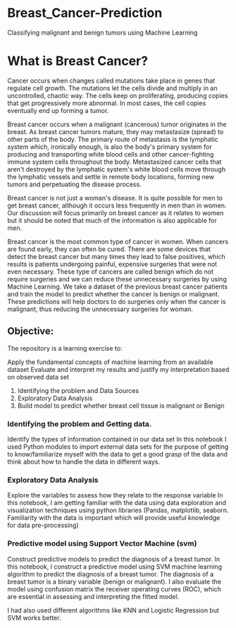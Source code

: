 # Breast_Cancer-Prediction
Classifying malignant and benign tumors using Machine Learning

# What is Breast Cancer?

Cancer occurs when changes called mutations take place in genes that regulate cell growth. The mutations let the cells divide and multiply in an uncontrolled, chaotic way. The cells keep on proliferating, producing copies that get progressively more abnormal. In most cases, the cell copies eventually end up forming a tumor.

Breast cancer occurs when a malignant (cancerous) tumor originates in the breast. As breast cancer tumors mature, they may metastasize (spread) to other parts of the body. The primary route of metastasis is the lymphatic system which, ironically enough, is also the body's primary system for producing and transporting white blood cells and other cancer-fighting immune system cells throughout the body. Metastasized cancer cells that aren't destroyed by the lymphatic system's white blood cells move through the lymphatic vessels and settle in remote body locations, forming new tumors and perpetuating the disease process.

Breast cancer is not just a woman's disease. It is quite possible for men to get breast cancer, although it occurs less frequently in men than in women. Our discussion will focus primarily on breast cancer as it relates to women but it should be noted that much of the information is also applicable for men.

Breast cancer is the most common type of cancer in women. When cancers are found early, they can often be cured. There are some devices that detect the breast cancer but many times they lead to false positives, which results is patients undergoing painful, expensive surgeries that were not even necessary. These type of cancers are called benign which do not require surgeries and we can reduce these unnecessary surgeries by using Machine Learning. We take a dataset of the previous breast cancer patients and train the model to predict whether the cancer is benign or malignant. These predictions will help doctors to do surgeries only when the cancer is malignant, thus reducing the unnecessary surgeries for woman.

## Objective:
The repository is a learning exercise to:

Apply the fundamental concepts of machine learning from an available dataset
Evaluate and interpret my results and justify my interpretation based on observed data set

1. Identifying the problem and Data Sources
2. Exploratory Data Analysis
3. Build model to predict whether breast cell tissue is malignant or Benign

### Identifying the problem and Getting data.

Identify the types of information contained in our data set In this notebook I used Python modules to import external data sets for the purpose of getting to know/familiarize myself with the data to get a good grasp of the data and think about how to handle the data in different ways. 

### Exploratory Data Analysis

Explore the variables to assess how they relate to the response variable In this notebook, I am getting familiar with the data using data exploration and visualization techniques using python libraries (Pandas, matplotlib, seaborn. Familiarity with the data is important which will provide useful knowledge for data pre-processing)

### Predictive model using Support Vector Machine (svm)

Construct predictive models to predict the diagnosis of a breast tumor. In this notebook, I construct a predictive model using SVM machine learning algorithm to predict the diagnosis of a breast tumor. The diagnosis of a breast tumor is a binary variable (benign or malignant). I also evaluate the model using confusion matrix the receiver operating curves (ROC), which are essential in assessing and interpreting the fitted model.

I had also used different algorithms like KNN and Logistic Regression but SVM works better.
